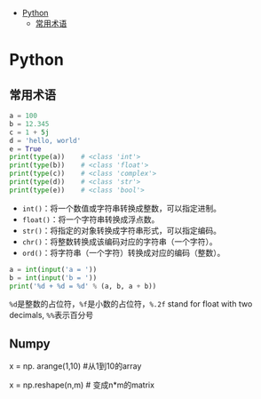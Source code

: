 - [Python](#python)
  - [常用术语](#常用术语)

# Python 

## 常用术语

```py
a = 100
b = 12.345
c = 1 + 5j
d = 'hello, world'
e = True
print(type(a))    # <class 'int'>
print(type(b))    # <class 'float'>
print(type(c))    # <class 'complex'>
print(type(d))    # <class 'str'>
print(type(e))    # <class 'bool'>
```

- `int()`：将一个数值或字符串转换成整数，可以指定进制。
- `float()`：将一个字符串转换成浮点数。
- `str()`：将指定的对象转换成字符串形式，可以指定编码。
- `chr()`：将整数转换成该编码对应的字符串（一个字符）。
- `ord()`：将字符串（一个字符）转换成对应的编码（整数）。

```py
a = int(input('a = '))
b = int(input('b = '))
print('%d + %d = %d' % (a, b, a + b))
```

`%d`是整数的占位符，`%f`是小数的占位符，`%.2f` stand for float with two decimals, `%%`表示百分号




## Numpy
x = np. arange(1,10)   #从1到10的array

x = np.reshape(n,m)     # 变成n*m的matrix


